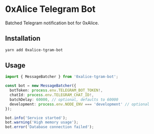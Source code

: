 # 0xAlice Telegram Bot

Batched Telegram notification bot for 0xAlice.

## Installation

```bash
yarn add 0xalice-tgram-bot
```

## Usage

```typescript
import { MessageBatcher } from '0xalice-tgram-bot';

const bot = new MessageBatcher({
  botToken: process.env.TELEGRAM_BOT_TOKEN!,
  chatId: process.env.TELEGRAM_CHAT_ID!,
  batchDelay: 60000, // optional, defaults to 60000
  development: process.env.NODE_ENV === 'development' // optional
});

bot.info('Service started');
bot.warning('High memory usage');
bot.error('Database connection failed');
```
